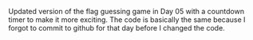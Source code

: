 Updated version of the flag guessing game in Day 05 with a countdown timer to make it more exciting. The code is basically the
same because I forgot to commit to github for that day before I changed the code.
